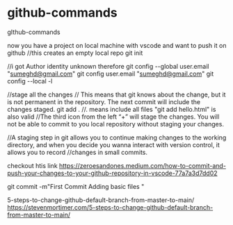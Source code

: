 # github-commands
gIthub-commands

now you have a project on local machine with vscode and want to push it on github 
//this creates an empty local repo
git init 


//i got Author identity unknown therefore
git config --global user.email "sumeghd@gmail.com"
git config user.email "sumeghd@gmail.com"
git config --local -l

//stage all the changes 
// This means that git knows about the change, but it is not permanent in the repository. The next commit will include the changes staged.
git add . //. means include all files "git add hello.html" is also valid
//The third icon from the left “+” will stage the changes. You will not be able to commit to you local repository without staging your changes.

//A staging step in git allows you to continue making changes to the working directory, and when you decide you wanna interact with version control, it allows you to record //changes in small commits.

checkout htis link https://zeroesandones.medium.com/how-to-commit-and-push-your-changes-to-your-github-repository-in-vscode-77a7a3d7dd02

git commit -m"First Commit Adding basic files "

5-steps-to-change-github-default-branch-from-master-to-main/
https://stevenmortimer.com/5-steps-to-change-github-default-branch-from-master-to-main/
